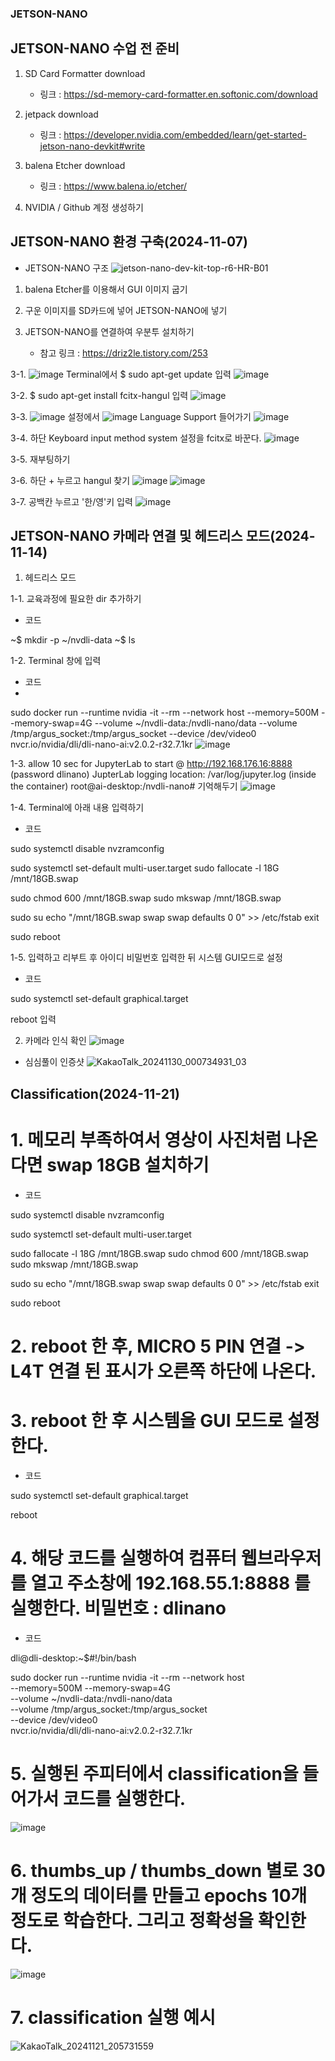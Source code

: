 ### JETSON-NANO

## JETSON-NANO 수업 전 준비

1. SD Card Formatter download
   - 링크 : https://sd-memory-card-formatter.en.softonic.com/download
   
2. jetpack download
   - 링크 : https://developer.nvidia.com/embedded/learn/get-started-jetson-nano-devkit#write

3. balena Etcher download
   - 링크 : https://www.balena.io/etcher/

4. NVIDIA / Github 계정 생성하기

## JETSON-NANO 환경 구축(2024-11-07)
   
* JETSON-NANO 구조
![jetson-nano-dev-kit-top-r6-HR-B01](https://github.com/user-attachments/assets/4ddf52bb-1ea8-4050-a5d2-1efd54d605ec)

1. balena Etcher를 이용해서 GUI 이미지 굽기

2. 구운 이미지를 SD카드에 넣어 JETSON-NANO에 넣기

3. JETSON-NANO를 연결하여 우분투 설치하기
   - 참고 링크 : https://driz2le.tistory.com/253

3-1. ![image](https://github.com/user-attachments/assets/d2afb184-d3a9-4840-81b5-05f14e701634) Terminal에서 $ sudo apt-get update 입력
![image](https://github.com/user-attachments/assets/5c56489d-ade7-4758-b4a5-9b2a51193584)

3-2. $ sudo apt-get install fcitx-hangul 입력
![image](https://github.com/user-attachments/assets/f4224c6f-0020-49ba-aa2b-cd0e6683083a)

3-3. ![image](https://github.com/user-attachments/assets/ca6a581c-c263-4300-a0ac-024579674349) 설정에서 ![image](https://github.com/user-attachments/assets/041f44a7-9aee-41aa-a657-abfb3d5e7d39) Language Support 들어가기
![image](https://github.com/user-attachments/assets/76a17778-8cae-4bf0-b756-0b3b86b3d011)

3-4. 하단 Keyboard input method system 설정을 fcitx로 바꾼다.
![image](https://github.com/user-attachments/assets/26098391-4d62-4915-a387-22a7cc8d29f0)

3-5. 재부팅하기

3-6. 하단 + 누르고 hangul 찾기
![image](https://github.com/user-attachments/assets/dc448354-8149-4340-8731-7ff4a7c857a8)
![image](https://github.com/user-attachments/assets/b2885ce6-9819-4a99-83a6-6ccdc05a12f4)

3-7. 공백칸 누르고 '한/영'키 입력
![image](https://github.com/user-attachments/assets/7d2c22bf-4789-4031-9012-1d3b1bc2bcae)


## JETSON-NANO 카메라 연결 및 헤드리스 모드(2024-11-14)
1. 헤드리스 모드

1-1. 교육과정에 필요한 dir 추가하기
   - 코드

~$ mkdir -p ~/nvdli-data
~$ ls

1-2. Terminal 창에 입력
   - 코드
   - 
sudo docker run --runtime nvidia -it --rm --network host
--memory=500M --memory-swap=4G
--volume ~/nvdli-data:/nvdli-nano/data
--volume /tmp/argus_socket:/tmp/argus_socket
--device /dev/video0
nvcr.io/nvidia/dli/dli-nano-ai:v2.0.2-r32.7.1kr
![image](https://github.com/user-attachments/assets/d4f23277-45dd-4c17-9376-5a5eb782ec69)

1-3. allow 10 sec for JupyterLab to start @ http://192.168.176.16:8888 (password dlinano) JupterLab logging location: /var/log/jupyter.log (inside the container) root@ai-desktop:/nvdli-nano# 기억해두기
![image](https://github.com/user-attachments/assets/ebb6c6d0-870e-4b12-9ad4-4e352101d22b)

1-4. Terminal에 아래 내용 입력하기
  
   - 코드

sudo systemctl disable nvzramconfig

sudo systemctl set-default multi-user.target sudo fallocate -l 18G /mnt/18GB.swap

sudo chmod 600 /mnt/18GB.swap sudo mkswap /mnt/18GB.swap

sudo su echo "/mnt/18GB.swap swap swap defaults 0 0" >> /etc/fstab
exit

sudo reboot

1-5. 입력하고 리부트 후 아이디 비밀번호 입력한 뒤 시스템 GUI모드로 설정

   - 코드

sudo systemctl set-default graphical.target

reboot 입력

2. 카메라 인식 확인
![image](https://github.com/user-attachments/assets/515fbefc-41fb-44b3-a1a3-55c273ff4dcb)

* 심심풀이 인증샷
![KakaoTalk_20241130_000734931_03](https://github.com/user-attachments/assets/ba0632a8-d310-445c-b688-89cba090de7d)









## Classification(2024-11-21) 

# 1. 메모리 부족하여서 영상이 사진처럼 나온다면 swap 18GB 설치하기
  
   - 코드

sudo systemctl disable nvzramconfig

sudo systemctl set-default multi-user.target

sudo fallocate -l 18G /mnt/18GB.swap
sudo chmod 600 /mnt/18GB.swap
sudo mkswap /mnt/18GB.swap

sudo su
echo "/mnt/18GB.swap swap swap defaults 0 0" >> /etc/fstab
exit

sudo reboot

# 2. reboot 한 후, MICRO 5 PIN 연결 -> L4T 연결 된 표시가 오른쪽 하단에 나온다.

# 3. reboot 한 후 시스템을 GUI 모드로 설정한다.
   
   - 코드

sudo systemctl set-default graphical.target

reboot

# 4. 해당 코드를 실행하여 컴퓨터 웹브라우저를 열고 주소창에 192.168.55.1:8888 를 실행한다. 비밀번호 : dlinano
   
   - 코드

dli@dli-desktop:~$#!/bin/bash

sudo docker run --runtime nvidia -it --rm --network host \
    --memory=500M --memory-swap=4G \
    --volume ~/nvdli-data:/nvdli-nano/data \
    --volume /tmp/argus_socket:/tmp/argus_socket \
    --device /dev/video0 \
    nvcr.io/nvidia/dli/dli-nano-ai:v2.0.2-r32.7.1kr

# 5. 실행된 주피터에서 classification을 들어가서 코드를 실행한다.
![image](https://github.com/user-attachments/assets/5adccb5c-fbfb-4782-a257-c8ee13d5df26)

# 6. thumbs_up / thumbs_down 별로 30개 정도의 데이터를 만들고 epochs 10개 정도로 학습한다. 그리고 정확성을 확인한다.
![image](https://github.com/user-attachments/assets/97c11664-7160-4762-b35d-bdd11a3d89dd)

# 7. classification 실행 예시
![KakaoTalk_20241121_205731559](https://github.com/user-attachments/assets/f4d4216c-53e6-442e-be15-051d61653f63)



